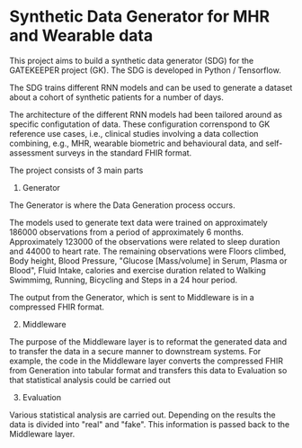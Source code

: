 # Synthetic Data Generator for MHR and Wearable data

This project aims to build a synthetic data generator (SDG) for the GATEKEEPER project (GK). 
The SDG is developed in Python / Tensorflow.

The SDG trains different RNN models and can be used to generate a dataset about a cohort of synthetic patients for a number of days.

The architecture of the different RNN models had been tailored around as specific configutation of data. 
These configuration correnspond to GK reference use cases, i.e., clinical studies involving a data collection combining, e.g., MHR, wearable biometric and behavioural data, and self-assessment surveys in the standard FHIR format.

The project consists of 3 main parts

1. Generator

The Generator is where the Data Generation process occurs. 

The models used to generate text data were trained on approximately 186000 observations from a period of approximately 6 months. Approximately 123000 of the observations were related to sleep duration and 44000 to heart rate. The remaining observations were Floors climbed, Body height, Blood Pressure, "Glucose [Mass/volume] in Serum, Plasma or Blood", Fluid Intake, calories and exercise duration related to Walking Swimmimg, Running, Bicycling and Steps in a 24 hour period.

The output from the Generator, which is sent to Middleware is in a compressed FHIR format.

2. Middleware

The purpose of the Middleware layer is to reformat the generated data and to transfer the data in a secure manner to downstream systems. For example, the code in the Middleware layer converts the compressed FHIR from Generation into tabular format and transfers this data to Evaluation so that statistical analysis could be carried out 

3. Evaluation

Various statistical analysis are carried out. Depending on the results the data is divided into "real" and "fake". This information is passed back to the Middleware layer.
